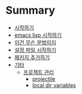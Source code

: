 # Summary

- [시작하기](./start.md)
- [emacs lisp 시작하기](./get-started-emacs-lisp.md)
- [이건 무슨 문법이지](./what-is-this.md)
- [설정 파일 시작하기](./get-started-config-file.md)
- [패키지 추가하기](./add-packages.md)
- [기타]()
  - [프로젝트 관리]()
    - [projectile]()
    - [local dir variables]()
